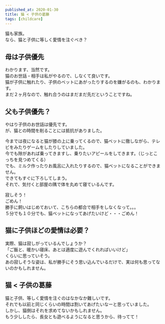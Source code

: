 ```yaml
---
published_at: 2020-01-30
title: 猫 < 子供の葛藤
tags: [childcare]
---
```


猫も家族。  
なら、猫と子供に等しく愛情を注ぐべき？  

## 母は子供優先

わかります、当然です。  
猫のお世話・相手は私がやるので、しなくて良いです。  
猫が子供に触れたり、子供のベットにあがったりするのを嫌がるのも、わかります。  
まだ２ヶ月なので、触れ合うのはまだまだ先だということですね。  

## 父も子供優先？

やはり子供のお世話は優先です。  
が、猫との時間を削ることには抵抗がありました。  

今までは夜になると猫が膝の上に乗ってくるので、猫ベットに徹しながら、テレビをみたりゲームをしたりしていました。  
今でも隙があれば乗ってきますし、乗りたいアピールをしてきます。（じっとこっちを見つめてくる）  
でも、ミルク作ったりお風呂に入れたりするので、猫ベットになることができません。  
できてもすぐに下ろしてしまう。  
それで、気付くと部屋の隅で体を丸めて寝ているんです。  

寂しそう！  
ごめん！  
勝手に飼いはじめておいて、こちらの都合で相手をしなくなって。。。  
５分でも１０分でも、猫ベットになってあげたいけど・・・ごめん！  

## 猫に子供ほどの愛情は必要？

実際、猫は寂しがっているんでしょうか？  
「ご飯と、暖かい寝床、あとは適度に遊んでくれればいいけど」  
くらいに思っていそう。  
あの寂しそうな姿は、私が勝手にそう思い込んでいるだけで、実は何も思ってないのかもしれません。  

## 猫 < 子供の葛藤

猫と子供、等しく愛情を注ぐのはなかなか難しいです。  
それでも以前と同じくらいの時間は割いてあげたいなーと思っていました。  
しかし、猫側はそれを求めてないかもしれません。  
もう少ししたら、長女とも遊べるようになると思うから、待ってて！  